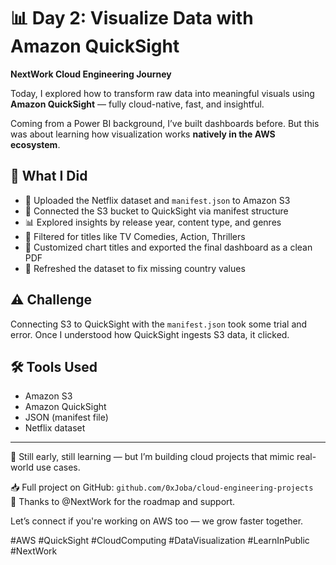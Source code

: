 # 📊 Day 2: Visualize Data with Amazon QuickSight  
**NextWork Cloud Engineering Journey**

Today, I explored how to transform raw data into meaningful visuals using **Amazon QuickSight** — fully cloud-native, fast, and insightful.

Coming from a Power BI background, I’ve built dashboards before. But this was about learning how visualization works **natively in the AWS ecosystem**.

## 🔧 What I Did
- 📁 Uploaded the Netflix dataset and `manifest.json` to Amazon S3  
- 🔗 Connected the S3 bucket to QuickSight via manifest structure  
- 📊 Explored insights by release year, content type, and genres  
- 🎯 Filtered for titles like TV Comedies, Action, Thrillers  
- 🧼 Customized chart titles and exported the final dashboard as a clean PDF  
- 🔄 Refreshed the dataset to fix missing country values

## ⚠️ Challenge
Connecting S3 to QuickSight with the `manifest.json` took some trial and error. Once I understood how QuickSight ingests S3 data, it clicked.

## 🛠️ Tools Used
- Amazon S3  
- Amazon QuickSight  
- JSON (manifest file)  
- Netflix dataset

---

📌 Still early, still learning — but I’m building cloud projects that mimic real-world use cases.

📥 Full project on GitHub: `github.com/0xJoba/cloud-engineering-projects`  
🙏 Thanks to @NextWork for the roadmap and support.

Let’s connect if you're working on AWS too — we grow faster together.  

#AWS #QuickSight #CloudComputing #DataVisualization #LearnInPublic #NextWork
